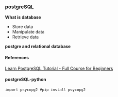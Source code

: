 ### postgreSQL

**What is database**
- Store data
- Manipulate data
- Retrieve data

**postgre and relational database**

#### References

[Learn PostgreSQL Tutorial - Full Course for Beginners](https://www.youtube.com/watch?v=qw--VYLpxG4)

#### postgreSQL-python

`import psycopg2 #pip install psycopg2`

